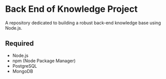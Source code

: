 <h1>Back End of Knowledge Project</h1>
<p>
        A repository dedicated to building a robust back-end knowledge base using Node.js.
</p>

<h2>Required</h2>

<ul>
        <li>Node.js</li>
        <li>npm (Node Package Manager)</li>
        <li>PostgreSQL</li>
        <li>MongoDB</li>
    </ul>

